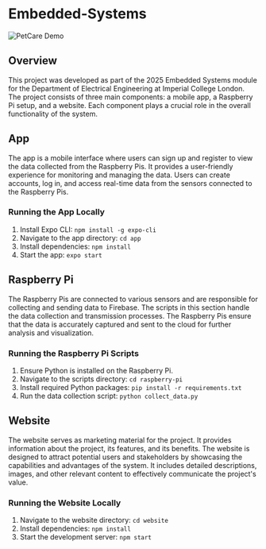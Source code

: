 # Embedded-Systems

![PetCare Demo](Website\src\images\petcare-mockup-2.png)

## Overview
This project was developed as part of the 2025 Embedded Systems module for the Department of Electrical Engineering at Imperial College London. The project consists of three main components: a mobile app, a Raspberry Pi setup, and a website. Each component plays a crucial role in the overall functionality of the system.

## App
The app is a mobile interface where users can sign up and register to view the data collected from the Raspberry Pis. It provides a user-friendly experience for monitoring and managing the data. Users can create accounts, log in, and access real-time data from the sensors connected to the Raspberry Pis.

### Running the App Locally
1. Install Expo CLI: `npm install -g expo-cli`
2. Navigate to the app directory: `cd app`
3. Install dependencies: `npm install`
4. Start the app: `expo start`

## Raspberry Pi
The Raspberry Pis are connected to various sensors and are responsible for collecting and sending data to Firebase. The scripts in this section handle the data collection and transmission processes. The Raspberry Pis ensure that the data is accurately captured and sent to the cloud for further analysis and visualization.

### Running the Raspberry Pi Scripts
1. Ensure Python is installed on the Raspberry Pi.
2. Navigate to the scripts directory: `cd raspberry-pi`
3. Install required Python packages: `pip install -r requirements.txt`
4. Run the data collection script: `python collect_data.py`

## Website
The website serves as marketing material for the project. It provides information about the project, its features, and its benefits. The website is designed to attract potential users and stakeholders by showcasing the capabilities and advantages of the system. It includes detailed descriptions, images, and other relevant content to effectively communicate the project's value.

### Running the Website Locally
1. Navigate to the website directory: `cd website`
2. Install dependencies: `npm install`
3. Start the development server: `npm start`